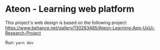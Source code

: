 # Ateon - Learning web platform

This project's web design is based on the following project: https://www.behance.net/gallery/130263485/Ateon-Learning-App-UxUi-Research-Project

Run: `yarn dev`
